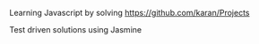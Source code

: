 Learning Javascript by solving https://github.com/karan/Projects

Test driven solutions using Jasmine
